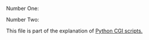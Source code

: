 Number One:

Number Two:

This file is part of the explanation of [Python CGI
scripts.](PythonScripts.html#moreCgi)
